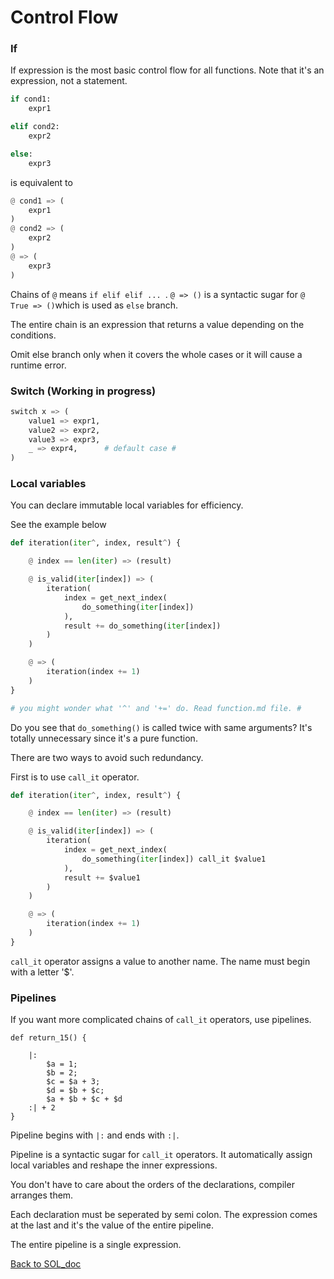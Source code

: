 # Control Flow


### If
If expression is the most basic control flow for all functions. Note that it's an expression, not a statement.
```python
if cond1:
    expr1

elif cond2:
    expr2

else:
    expr3
```
is equivalent to
```python
@ cond1 => (
    expr1
)
@ cond2 => (
    expr2
)
@ => (
    expr3
)
```
Chains of `@` means `if elif elif ... `. `@ => ()` is a syntactic sugar for `@ True => ()`which is used as `else` branch.

The entire chain is an expression that returns a value depending on the conditions.

Omit else branch only when it covers the whole cases or it will cause a runtime error.



### Switch (Working in progress)
```python
switch x => (
    value1 => expr1,
    value2 => expr2,
    value3 => expr3,
    _ => expr4,      # default case #
)
```


### Local variables
You can declare immutable local variables for efficiency.

See the example below
```python
def iteration(iter^, index, result^) {

    @ index == len(iter) => (result)

    @ is_valid(iter[index]) => (
        iteration(
            index = get_next_index(
                do_something(iter[index])
            ),
            result += do_something(iter[index])
        )
    )

    @ => (
        iteration(index += 1)
    )
}

# you might wonder what '^' and '+=' do. Read function.md file. #
```
Do you see that `do_something()` is called twice with same arguments? It's totally unnecessary since it's a pure function.

There are two ways to avoid such redundancy.

First is to use `call_it` operator.
```python
def iteration(iter^, index, result^) {

    @ index == len(iter) => (result)

    @ is_valid(iter[index]) => (
        iteration(
            index = get_next_index(
                do_something(iter[index]) call_it $value1
            ),
            result += $value1
        )
    )

    @ => (
        iteration(index += 1)
    )
}
```
`call_it` operator assigns a value to another name. The name must begin with a letter '$'.


### Pipelines

If you want more complicated chains of `call_it` operators, use pipelines.

```
def return_15() {

    |:
        $a = 1;
        $b = 2;
        $c = $a + 3;
        $d = $b + $c;
        $a + $b + $c + $d
    :| + 2
}
```

Pipeline begins with `|:` and ends with `:|`.

Pipeline is a syntactic sugar for `call_it` operators. It automatically assign local variables and reshape the inner expressions.

You don't have to care about the orders of the declarations, compiler arranges them.

Each declaration must be seperated by semi colon. The expression comes at the last and it's the value of the entire pipeline.

The entire pipeline is a single expression.



[Back to SOL_doc](README.md)
